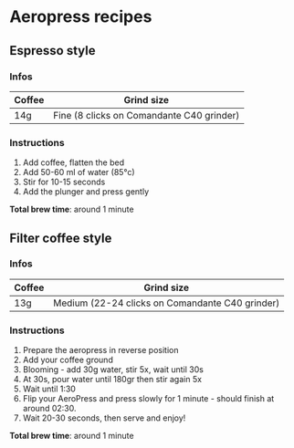 # Aeropress recipes

Espresso style
---

### Infos

| Coffee | Grind size |
|-|-|
| 14g | Fine (8 clicks on Comandante C40 grinder) |

### Instructions

1. Add coffee, flatten the bed
2. Add 50-60 ml of water (85°c)
3. Stir for 10-15 seconds
4. Add the plunger and press gently

**Total brew time**: around 1 minute

Filter coffee style
---

### Infos

| Coffee | Grind size |
|-|-|
| 13g | Medium (22-24 clicks on Comandante C40 grinder) |

### Instructions

1. Prepare the aeropress in reverse position
2. Add your coffee ground
3. Blooming - add 30g water, stir 5x, wait until 30s
4. At 30s, pour water until 180gr then stir again 5x
5. Wait until 1:30
6. Flip your AeroPress and press slowly for 1 minute - should finish at around 02:30.
7. Wait 20-30 seconds, then serve and enjoy!

**Total brew time**: around 1 minute
